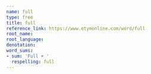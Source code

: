 ```yaml
---
name: full
type: free
title: full
reference_link: https://www.etymonline.com/word/full
root_name: 
root_language: 
denotation: 
word_sums:
- sum: 'Full + '
  respelling: full
---
```

